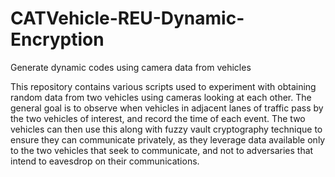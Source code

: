 # CATVehicle-REU-Dynamic-Encryption
Generate dynamic codes using camera data from vehicles

This repository contains various scripts used to
experiment with obtaining random data from two vehicles
using cameras looking at each other. The general goal
is to observe when vehicles in adjacent lanes of traffic
pass by the two vehicles of interest, and record the 
time of each event. The two vehicles can then use this along
with fuzzy vault cryptography technique to ensure they can
communicate privately, as they leverage data available only
to the two vehicles that seek to communicate, and not to 
adversaries that intend to eavesdrop on their communications.
